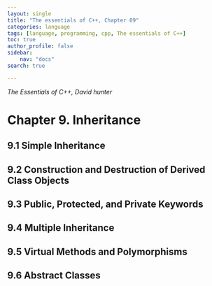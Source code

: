 ```yaml
---
layout: single
title: "The essentials of C++, Chapter 09"
categories: language
tags: [language, programming, cpp, The essentials of C++]
toc: true
author_profile: false
sidebar:
    nav: "docs"
search: true

---
```


*The Essentials of C++, David hunter*



# Chapter 9. Inheritance

## 9.1 Simple Inheritance

## 9.2 Construction and Destruction of Derived Class Objects

## 9.3 Public, Protected, and Private Keywords

## 9.4 Multiple Inheritance

## 9.5 Virtual Methods and Polymorphisms

## 9.6 Abstract Classes
